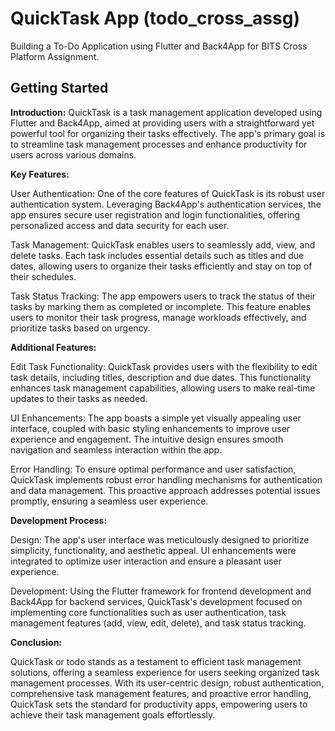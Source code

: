 # QuickTask App (todo_cross_assg)

Building a To-Do Application using Flutter and Back4App for BITS Cross Platform Assignment.

## Getting Started

**Introduction:**
QuickTask is a task management application developed using Flutter and Back4App, aimed at providing users with a straightforward yet powerful tool for organizing their tasks effectively. The app's primary goal is to streamline task management processes and enhance productivity for users across various domains.

**Key Features:**

User Authentication:
One of the core features of QuickTask is its robust user authentication system. Leveraging Back4App's authentication services, the app ensures secure user registration and login functionalities, offering personalized access and data security for each user.

Task Management:
QuickTask enables users to seamlessly add, view, and delete tasks. Each task includes essential details such as titles and due dates, allowing users to organize their tasks efficiently and stay on top of their schedules.

Task Status Tracking:
The app empowers users to track the status of their tasks by marking them as completed or incomplete. This feature enables users to monitor their task progress, manage workloads effectively, and prioritize tasks based on urgency.

**Additional Features:**

Edit Task Functionality:
QuickTask provides users with the flexibility to edit task details, including titles, description and due dates. This functionality enhances task management capabilities, allowing users to make real-time updates to their tasks as needed.

UI Enhancements:
The app boasts a simple yet visually appealing user interface, coupled with basic styling enhancements to improve user experience and engagement. The intuitive design ensures smooth navigation and seamless interaction within the app.

Error Handling:
To ensure optimal performance and user satisfaction, QuickTask implements robust error handling mechanisms for authentication and data management. This proactive approach addresses potential issues promptly, ensuring a seamless user experience.

**Development Process:**

Design:
The app's user interface was meticulously designed to prioritize simplicity, functionality, and aesthetic appeal. UI enhancements were integrated to optimize user interaction and ensure a pleasant user experience.

Development:
Using the Flutter framework for frontend development and Back4App for backend services, QuickTask's development focused on implementing core functionalities such as user authentication, task management features (add, view, edit, delete), and task status tracking.


**Conclusion:**

QuickTask or todo stands as a testament to efficient task management solutions, offering a seamless experience for users seeking organized task management processes. With its user-centric design, robust authentication, comprehensive task management features, and proactive error handling, QuickTask sets the standard for productivity apps, empowering users to achieve their task management goals effortlessly.
